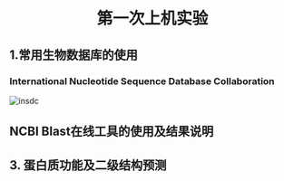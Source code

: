 # <center>第一次上机实验</center>

## 1.常用生物数据库的使用

### International Nucleotide Sequence Database Collaboration

![insdc](https://github.com/xujunbi/linux-bioinformatics/blob/master/bioinformatics/Ex_liu/ex1/img/insdc.png)




















## NCBI Blast在线工具的使用及结果说明

























## 3.	蛋白质功能及二级结构预测

















